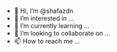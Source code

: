 - 👋 Hi, I’m @shafazdn
- 👀 I’m interested in ...
- 🌱 I’m currently learning ...
- 💞️ I’m looking to collaborate on ...
- 📫 How to reach me ...

<!---
shafazdn/shafazdn is a ✨ special ✨ repository because its `README.md` (this file) appears on your GitHub profile.
You can click the Preview link to take a look at your changes.
--->
